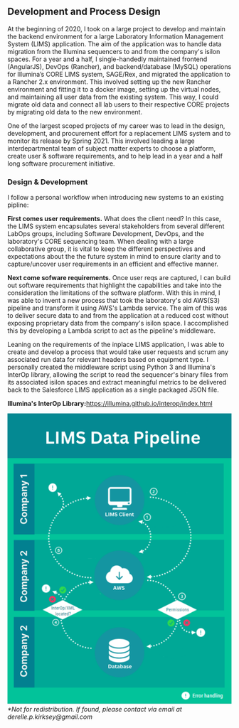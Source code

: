 ## Development and Process Design

At the beginning of 2020, I took on a large project to develop and maintain the backend environment for a large Laboratory Information Management System (LIMS) application. The aim of the application was to handle data migration from the Illumina sequencers to and from the company's isilon spaces. For a year and a half, I single-handedly maintained frontend (AngularJS), DevOps (Rancher), and backend/database (MySQL) operations for Illumina’s CORE LIMS system, SAGE/Rex, and migrated the application to a Rancher 2.x environment. This involved setting up the new Rancher environment and fitting it to a docker image, setting up the virtual nodes, and maintaining all user data from the existing system. This way, I could migrate old data and connect all lab users to their respective CORE projects by migrating old data to the new environment. 

One of the largest scoped projects of my career was to lead in the design, development, and procurement effort for a replacement LIMS system and to monitor its release by Spring 2021. This involved leading a large interdepartmental team of subject matter experts to choose a platform, create user & software requirements, and to help lead in a year and a half long software procurement initiative.

### Design & Development

I follow a personal workflow when introducing new systems to an existing pipline:

**First comes user requirements.** What does the client need? In this case, the LIMS system encapsulates several stakeholders from several different LabOps groups, including Software Development, DevOps, and the laboratory's CORE sequencing team. When dealing with a large collaborative group, it is vital to keep the different perspectives and expectations about the the future system in mind to ensure clarity and to capture/uncover user requirements in an efficient and effective manner. 

**Next come sofware requirements.** Once user reqs are captured, I can build out software requirements that highlight the capabilities and take into the consideration the limitations of the software platform. With this in mind, I was able to invent a new process that took the laboratory's old AWS(S3) pipeline and transform it using AWS's Lambda service. The aim of this was to deliver secure data to and from the application at a reduced cost without exposing proprietary data from the company's isilon space. I accomplished this by developing a Lambda script to act as the pipeline's middleware.

Leaning on the requirements of the inplace LIMS application, I was able to create and develop a process that would take user requests and scrum any associated run data for relevant headers based on equipment type. I personally created the middleware script using Python 3 and Illumina's InterOp library, allowing the script to read the sequencer's binary files from its associated isilon spaces and extract meaningful metrics to be delivered back to the Salesforce LIMS application as a single packaged JSON file.

<b>Illumina's InterOp Library:</b>https://illumina.github.io/interop/index.html

<img src="/images/lims_pipeline.PNG">
<br>
<i>*Not for redistribution. If found, please contact via email at derelle.p.kirksey@gmail.com</i>



